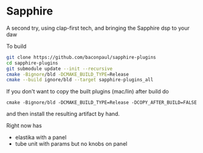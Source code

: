 # Sapphire

A second try, using clap-first tech, and bringing
the Sapphire dsp to your daw

To build

```bash
git clone https://github.com/baconpaul/sapphire-plugins
cd sapphire-plugins
git submodule update --init --recursive
cmake -Bignore/bld -DCMAKE_BUILD_TYPE=Release  
cmake --build ignore/bld --target sapphire-plugins_all
```

If you don't want to copy the built plugins (mac/lin) after build do 

```
cmake -Bignore/bld -DCMAKE_BUILD_TYPE=Release -DCOPY_AFTER_BUILD=FALSE
```

and then install the resulting artifact by hand. 

Right now has

- elastika with a panel
- tube unit with params but no knobs on panel
